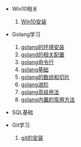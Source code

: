 * Win10相关
  
    1. [Win10安装](./docs/Win10安装.md)
    
* Golang学习
    1. [golang的环境安装](./docs/golang/golang的环境安装.md)
    2. [goland的相关配置](./docs/golang/goland的相关配置.md)
    3. [golang命令行](./docs/golang/golang命令行.md)
    4. [golang基础](./docs/golang/golang基础.md)
    5. [golang的数组和切片](./docs/golang/golang的数组和切片.md)
    6. [golang进阶](./docs/golang/golang进阶.md)
    7. [golang高级用法](./docs/golang/golang高级用法.md)
    8. [golang内置的常用方法](./docs/golang/golang内置的常用方法.md)
    
* SQL基础

    

* Git学习
  
    1. [git的安装](./docs/git的安装.md)



